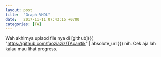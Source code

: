 ```yaml
---
layout: post
title:  "Graph VHDL"
date:   2017-11-11 07:43:15 +0700
categories: [TA]
---
```

Wah akhirnya uplaod file nya di [github]({{ "https://github.com/faoziaziz/TAcantik" | absolute_url }}) nih. Cek aja lah kalau mau lihat progress.
